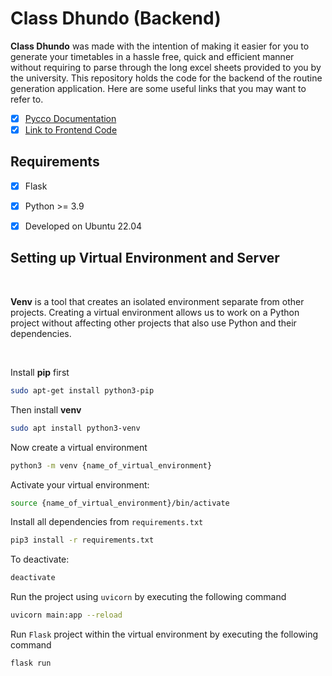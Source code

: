 # Class Dhundo (Backend)

**Class Dhundo** was made with the intention of making it easier for you to generate your timetables in a hassle free, quick and efficient manner without requiring to parse through the long excel sheets provided to you by the university. This repository holds the code for the backend of the routine generation application. Here are some useful links that you may want to refer to.

- [x] [Pycco Documentation](https://github.com/Ansh-Sarkar/class-dhundo-backend/tree/main/docs)
- [x] [Link to Frontend Code](https://github.com/Ansh-Sarkar/class-dhundo-frontend)

## Requirements

- [x] Flask
- [x] Python >= 3.9
- [x] Developed on Ubuntu 22.04


## Setting up Virtual Environment and Server

<br>

**Venv** is a tool that creates an isolated environment separate from other projects. Creating a virtual environment allows us to work on a Python project without affecting other projects that also use Python and their dependencies.

<br>

Install **pip** first
```bash
sudo apt-get install python3-pip
```

Then install **venv**
```bash
sudo apt install python3-venv
```

Now create a virtual environment 
```bash
python3 -m venv {name_of_virtual_environment}
```
  
Activate your virtual environment:    
```bash
source {name_of_virtual_environment}/bin/activate
```

Install all dependencies from ```requirements.txt```
```bash
pip3 install -r requirements.txt
```

To deactivate:
```bash
deactivate
```

Run the project using ```uvicorn``` by executing the following command
```bash
uvicorn main:app --reload
```

Run ```Flask``` project within the virtual environment by executing the following command
```bash
flask run
```

<br>